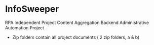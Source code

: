 # InfoSweeper
RPA Independent Project
Content Aggregation Backend Administrative Automation Project
- Zip folders contain all project documents ( 2 zip folders, a & b)
